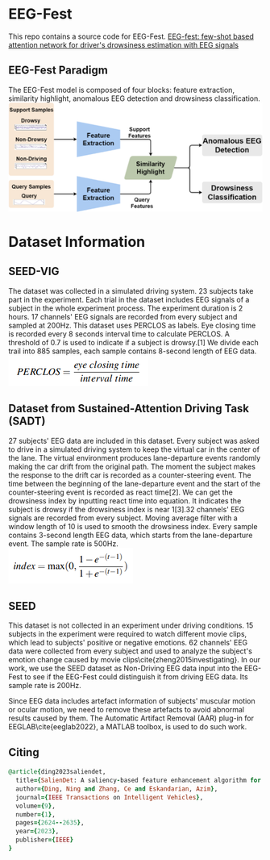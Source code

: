 # EEG-Fest
This repo contains a source code for EEG-Fest. [EEG-fest: few-shot based attention network for driver's drowsiness estimation with EEG signals](https://iopscience.iop.org/article/10.1088/2057-1976/ad0f3f/meta)

## EEG-Fest Paradigm
The EEG-Fest model is composed of four blocks: feature extraction, similarity  highlight, anomalous EEG detection and drowsiness  classification.
![Alt text](https://github.com/dingmike001/EEG-Fest/blob/main/img/Framework.png?raw=true)

# Dataset Information
## SEED-VIG
The dataset was collected in a simulated driving system. 23 subjects take part in the experiment. Each trial in the dataset includes EEG signals of a subject in the whole experiment process. The experiment duration is 2 hours. 17 channels' EEG signals are recorded from every subject and sampled at 200Hz. This dataset uses PERCLOS as labels. Eye closing time is recorded every 8 seconds interval time to calculate PERCLOS. A threshold of 0.7 is used to indicate if a subject is drowsy.[1] We divide each trail into 885 samples, each sample contains 8-second length of EEG data.  
![perclos](https://github.com/dingmike001/EEG-Fest/blob/main/img/perclos.png?raw=true)

## Dataset from Sustained-Attention Driving Task (SADT)
27 subjects' EEG data are included in this dataset. Every subject was asked to drive in a simulated driving system to keep the virtual car in the center of the lane. The virtual environment produces lane-departure events randomly making the car drift from the original path. The moment the subject makes the response to the drift car is recorded as a counter-steering event. The time between the beginning of the lane-departure event and the start of the counter-steering event is recorded as react time[2]. We can get the drowsiness index by inputting react time into equation. It indicates the subject is drowsy if the drowsiness index is near 1[3].32 channels' EEG signals are recorded from every subject. Moving average filter with a window length of 10 is used to smooth the drowsiness index. Every sample contains 3-second length EEG data, which starts from the lane-departure event. The sample rate is 500Hz.  
![drowsy_index](https://github.com/dingmike001/EEG-Fest/blob/main/img/index.png?raw=true)

## SEED
This dataset is not collected in an experiment under driving conditions. 15 subjects in the experiment were required to watch different movie clips, which lead to subjects' positive or negative emotions. 62 channels' EEG data were collected from every subject and used to analyze the subject's emotion change caused by movie clips\cite{zheng2015investigating}. In our work, we use the SEED dataset as Non-Driving EEG data input into the EEG-Fest to see if the EEG-Fest could distinguish it from driving EEG data. Its sample rate is 200Hz.

Since EEG data includes artefact information of subjects' muscular motion or ocular motion, we need to remove these artefacts to avoid abnormal results caused by them. The Automatic Artifact Removal (AAR) plug-in for EEGLAB\cite{eeglab2022}, a MATLAB toolbox, is used to do such work.

## Citing
```ruby
@article{ding2023saliendet,
  title={SalienDet: A saliency-based feature enhancement algorithm for object detection for autonomous driving},
  author={Ding, Ning and Zhang, Ce and Eskandarian, Azim},
  journal={IEEE Transactions on Intelligent Vehicles},
  volume={9},
  number={1},
  pages={2624--2635},
  year={2023},
  publisher={IEEE}
}
```
